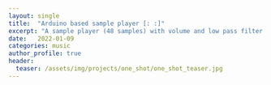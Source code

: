```yaml
---
layout: single
title:  "Arduino based sample player [: :]"
excerpt: "A sample player (48 samples) with volume and low pass filter knobs."
date:   2022-01-09
categories: music
author_profile: true
header:
  teaser: /assets/img/projects/one_shot/one_shot_teaser.jpg
---
```

